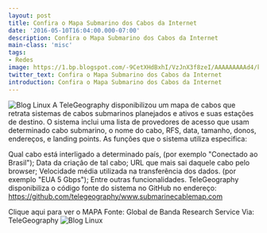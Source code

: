 ```yaml
---
layout: post
title: Confira o Mapa Submarino dos Cabos da Internet
date: '2016-05-10T16:04:00.000-07:00'
description: Confira o Mapa Submarino dos Cabos da Internet
main-class: 'misc'
tags:
- Redes
image: https://1.bp.blogspot.com/-9CetXHdBxhI/VzJnX3f8zeI/AAAAAAAAAd4/kRKCCmVmAi4eLspnzx8Qjx_e2BKziPsVQCLcB/s72-c/mapa-interativo-dos-cabos.png
twitter_text: Confira o Mapa Submarino dos Cabos da Internet
introduction: Confira o Mapa Submarino dos Cabos da Internet
---
```

![Blog Linux](https://1.bp.blogspot.com/-9CetXHdBxhI/VzJnX3f8zeI/AAAAAAAAAd4/kRKCCmVmAi4eLspnzx8Qjx_e2BKziPsVQCLcB/s1600/mapa-interativo-dos-cabos.png "Blog Linux")
A TeleGeography disponibilizou um mapa de cabos que retrata sistemas de cabos submarinos planejados e ativos e suas estações de destino. O sistema inclui uma lista de provedores de acesso que usam determinado cabo submarino, o nome do cabo, RFS, data, tamanho, donos, endereços, e landing points.
As funções que o sistema utiliza especifica:
 
 Qual cabo está interligado a determinado país, (por exemplo "Conectado ao Brasil"); Data da criação de tal cabo; URL que mais sai daquele cabo pelo browser; Velocidade média utilizada na transferência dos dados. (por exemplo "EUA 5 Gbps"); Entre outras funcionalidades.
TeleGeography disponibiliza o código fonte do sistema no GitHub no endereço: 
 https://github.com/telegeography/www.submarinecablemap.com
 
Clique aqui para ver o MAPA
Fonte: Global de Banda Research Service 
Via: TeleGeography
![Blog Linux](https://2.bp.blogspot.com/-c6OVLS3hH_I/VzJm0PTgyvI/AAAAAAAAAdw/_-gvoyC51pQaqng_--QTemWslkTKVVODACLcB/s1600/interactive-cable-map.png "Blog Linux")
